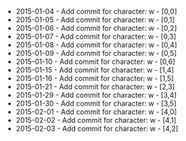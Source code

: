 - 2015-01-04 - Add commit for character: w - [0,0]
- 2015-01-05 - Add commit for character: w - [0,1]
- 2015-01-06 - Add commit for character: w - [0,2]
- 2015-01-07 - Add commit for character: w - [0,3]
- 2015-01-08 - Add commit for character: w - [0,4]
- 2015-01-09 - Add commit for character: w - [0,5]
- 2015-01-10 - Add commit for character: w - [0,6]
- 2015-01-15 - Add commit for character: w - [1,4]
- 2015-01-16 - Add commit for character: w - [1,5]
- 2015-01-21 - Add commit for character: w - [2,3]
- 2015-01-29 - Add commit for character: w - [3,4]
- 2015-01-30 - Add commit for character: w - [3,5]
- 2015-02-01 - Add commit for character: w - [4,0]
- 2015-02-02 - Add commit for character: w - [4,1]
- 2015-02-03 - Add commit for character: w - [4,2]
